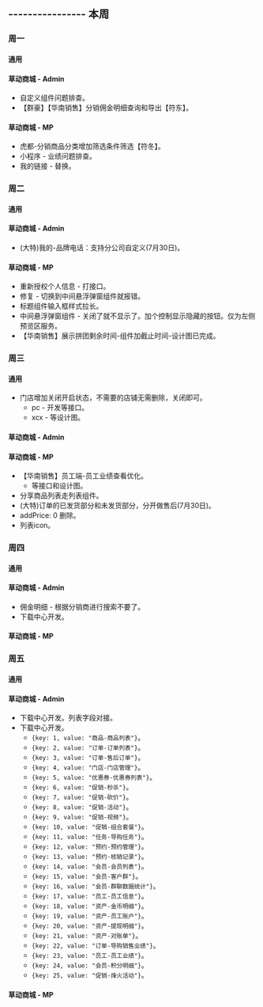 ## ---------------- 本周

### 周一
#### 通用
#### 草动商城 - Admin
* 自定义组件问题排查。
* 【群豪】【华南销售】分销佣金明细查询和导出【符东】。
#### 草动商城 - MP
* 虎都-分销商品分类增加筛选条件筛选【符冬】。
* 小程序 - 业绩问题排查。
* 我的链接 - 替换。

### 周二
#### 通用
#### 草动商城 - Admin
* (大特)我的-品牌电话：支持分公司自定义(7月30日)。
#### 草动商城 - MP
* 重新授权个人信息 - 打接口。
* 修复 - 切换到中间悬浮弹窗组件就报错。
* 标题组件输入框样式拉长。
* 中间悬浮弹窗组件 - 关闭了就不显示了。加个控制显示隐藏的按钮。仅为左侧预览区服务。
* 【华南销售】展示拼团剩余时间-组件加截止时间-设计图已完成。

### 周三
#### 通用
* 门店增加关闭开启状态，不需要的店铺无需删除，关闭即可。
  - pc - 开发等接口。
  - xcx - 等设计图。
#### 草动商城 - Admin
#### 草动商城 - MP
* 【华南销售】员工端-员工业绩查看优化。
  - 等接口和设计图。
* 分享商品列表走列表组件。
* (大特)订单的已发货部分和未发货部分，分开做售后(7月30日)。
* addPrice: 0 删除。
* 列表icon。

### 周四
#### 通用
#### 草动商城 - Admin
* 佣金明细 - 根据分销商进行搜索不要了。
* 下载中心开发。
#### 草动商城 - MP

### 周五
#### 通用
#### 草动商城 - Admin
* 下载中心开发。列表字段对接。
* 下载中心开发。
  - `{key: 1, value: "商品-商品列表"}`。
  - `{key: 2, value: "订单-订单列表"}`。
  - `{key: 3, value: "订单-售后订单"}`。
  - `{key: 4, value: "门店-门店管理"}`。
  - `{key: 5, value: "优惠券-优惠券列表"}`。
  - `{key: 6, value: "促销-秒杀"}`。
  - `{key: 7, value: "促销-砍价"}`。
  - `{key: 8, value: "促销-活动"}`。
  - `{key: 9, value: "促销-视频"}`。
  - `{key: 10, value: "促销-组合套餐"}`。
  - `{key: 11, value: "任务-导购任务"}`。
  - `{key: 12, value: "预约-预约管理"}`。
  - `{key: 13, value: "预约-核销记录"}`。
  - `{key: 14, value: "会员-会员列表"}`。
  - `{key: 15, value: "会员-客户群"}`。
  - `{key: 16, value: "会员-群聊数据统计"}`。
  - `{key: 17, value: "员工-员工信息"}`。
  - `{key: 18, value: "资产-金币明细"}`。
  - `{key: 19, value: "资产-员工账户"}`。
  - `{key: 20, value: "资产-提现明细"}`。
  - `{key: 21, value: "资产-对账单"}`。
  - `{key: 22, value: "订单-导购销售业绩"}`。
  - `{key: 23, value: "员工-员工业绩"}`。
  - `{key: 24, value: "会员-积分明细"}`。
  - `{key: 25, value: "促销-烽火活动"}`。
#### 草动商城 - MP
